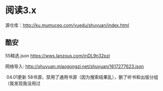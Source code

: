 # 阅读3.x

源仓库：http://ku.mumuceo.com/yuedu/shuyuan/index.html





## 酷安

55精选.json https://wws.lanzous.com/inDL9n32pzi

网络导入: http://shuyuan.miaogongzi.net/shuyuan/1617277623.json

​	04.01更新 58书源，禁用了通用书源（因为搜索结果乱），删了听书和出版分组（我发现我没用过







